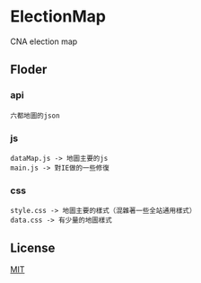 # ElectionMap
CNA election map

## Floder

### api

```
六都地圖的json
```

### js
```
dataMap.js -> 地圖主要的js
main.js -> 對IE做的一些修復
```


### css
```
style.css -> 地圖主要的樣式（混雜著一些全站通用樣式）
data.css -> 有少量的地圖樣式
```

## License

[MIT](https://github.com/GabbyTest/ElectionMap/blob/master/LICENSE)
